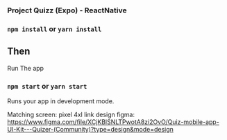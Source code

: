 ### Project Quizz (Expo) - ReactNative


### `npm install` or `yarn install`

## Then

Run The app

### `npm start` or `yarn start`

Runs your app in development mode.

Matching screen: pixel 4xl 
link design figma: https://www.figma.com/file/XCjKBlSNLTPwotA8zi2OvO/Quiz-mobile-app-UI-Kit---Quizer-(Community)?type=design&mode=design


